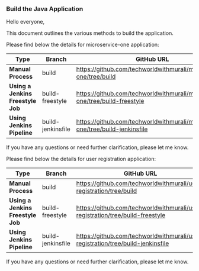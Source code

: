 ### Build the Java Application

Hello everyone,

This document outlines the various methods to build the application.

Please find below the details for microservice-one application:

| Type                          | Branch                                | GitHub URL                       |
|-------------------------------|---------------------------------------|----------------------------------|
| **Manual Process**                | build               | https://github.com/techworldwithmurali/microservice-one/tree/build |
| **Using a Jenkins Freestyle Job** | build-freestyle           | https://github.com/techworldwithmurali/microservice-one/tree/build-freestyle |
| **Using Jenkins Pipeline**        | build-jenkinsfile | https://github.com/techworldwithmurali/microservice-one/tree/build-jenkinsfile |

If you have any questions or need further clarification, please let me know.


Please find below the details for user registration application:

| Type                          | Branch                                | GitHub URL                       |
|-------------------------------|---------------------------------------|----------------------------------|
| **Manual Process**                | build               | https://github.com/techworldwithmurali/user-registration/tree/build |
| **Using a Jenkins Freestyle Job** | build-freestyle           | https://github.com/techworldwithmurali/user-registration/tree/build-freestyle |
| **Using Jenkins Pipeline**        | build-jenkinsfile | https://github.com/techworldwithmurali/user-registration/tree/build-jenkinsfile |

If you have any questions or need further clarification, please let me know.

